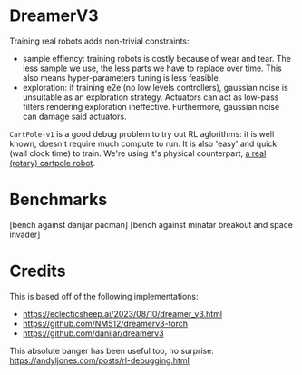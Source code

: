 # DreamerV3
Training real robots adds non-trivial constraints:
- sample effiency: training robots is costly because of wear and tear. The less sample we use, the less parts we have to replace over time. This also means hyper-parameters tuning is less feasible.
- exploration: if training e2e (no low levels controllers), gaussian noise is unsuitable as an exploration strategy. Actuators can act as low-pass filters rendering exploration ineffective. Furthermore, gaussian noise can damage said actuators.

`CartPole-v1` is a good debug problem to try out RL aglorithms: it is well known, doesn't require much compute to run. It is also 'easy' and quick (wall clock time) to train. We're using it's physical counterpart, [a real (rotary) cartpole robot](https://github.com/Armandpl/furuta).

# Benchmarks
[bench against danijar pacman]
[bench against minatar breakout and space invader]

# Credits
This is based off of the following implementations:
- https://eclecticsheep.ai/2023/08/10/dreamer_v3.html
- https://github.com/NM512/dreamerv3-torch
- https://github.com/danijar/dreamerv3

This absolute banger has been useful too, no surprise: https://andyljones.com/posts/rl-debugging.html

